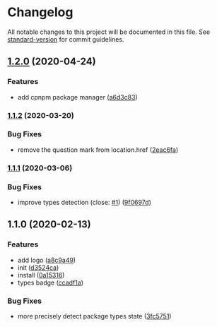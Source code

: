 # Changelog

All notable changes to this project will be documented in this file. See [standard-version](https://github.com/conventional-changelog/standard-version) for commit guidelines.

## [1.2.0](https://github.com/fjc0k/npm-plus/compare/v1.1.2...v1.2.0) (2020-04-24)


### Features

* add cpnpm package manager ([a6d3c83](https://github.com/fjc0k/npm-plus/commit/a6d3c83b709004251dae6155a1e070ce55e5ff86))

### [1.1.2](https://github.com/fjc0k/npm-plus/compare/v1.1.1...v1.1.2) (2020-03-20)


### Bug Fixes

* remove the question mark from location.href ([2eac6fa](https://github.com/fjc0k/npm-plus/commit/2eac6fa4846437aeec81da79b8c608c5b30b7ef2))

### [1.1.1](https://github.com/fjc0k/npm-plus/compare/v1.1.0...v1.1.1) (2020-03-06)


### Bug Fixes

* improve types detection (close: [#1](https://github.com/fjc0k/npm-plus/issues/1)) ([9f0697d](https://github.com/fjc0k/npm-plus/commit/9f0697dfd75936cbbb7c8c221c1b847ab60e4d2a))

## 1.1.0 (2020-02-13)


### Features

* add logo ([a8c9a49](https://github.com/fjc0k/npm-plus/commit/a8c9a499ac73475ebeed3b81f62eb665f8d69180))
* init ([d3524ca](https://github.com/fjc0k/npm-plus/commit/d3524cac8701609eb6a28e4d37ba7d06766603d7))
* install ([0a15316](https://github.com/fjc0k/npm-plus/commit/0a15316bcf24d80c281f93c72214e16a9ddfc23a))
* types badge ([ccadf1a](https://github.com/fjc0k/npm-plus/commit/ccadf1a6939a20437d0df9c12c2aca36964de2a5))


### Bug Fixes

* more precisely detect package types state ([3fc5751](https://github.com/fjc0k/npm-plus/commit/3fc5751690cb0e78f3bd0db69c7dad9bc86a2fae))
